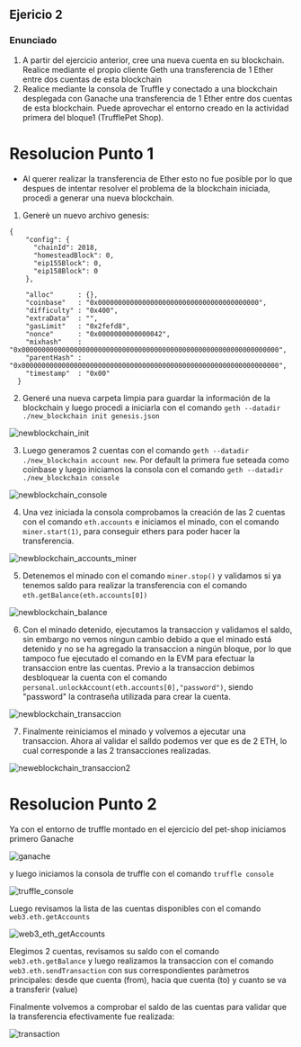 ## Ejericio 2

### Enunciado

1. A partir del ejercicio anterior, cree una nueva cuenta en su blockchain. Realice mediante el propio cliente Geth una transferencia de 1 Ether entre dos cuentas de esta blockchain
2. Realice mediante la consola de Truffle y conectado a una blockchain desplegada con Ganache una transferencia de 1 Ether entre dos cuentas de esta blockchain. Puede aprovechar el entorno creado en la actividad primera del bloque1 (​TrufflePet Shop​).

# Resolucion Punto 1

- Al querer realizar la transferencia de Ether esto no fue posible por lo que despues de intentar resolver el problema de la blockchain iniciada, procedi a generar una nueva blockchain.
1. Generè un nuevo archivo genesis:

~~~
{
    "config": {
      "chainId": 2018,
      "homesteadBlock": 0,
      "eip155Block": 0,
      "eip158Block": 0
    },
  
    "alloc"      : {},
    "coinbase"   : "0x0000000000000000000000000000000000000000",
    "difficulty" : "0x400",
    "extraData"  : "",
    "gasLimit"   : "0x2fefd8",
    "nonce"      : "0x0000000000000042",
    "mixhash"    : "0x0000000000000000000000000000000000000000000000000000000000000000",
    "parentHash" : "0x0000000000000000000000000000000000000000000000000000000000000000",
    "timestamp"  : "0x00"
  }
~~~ 

2. Generé una nueva carpeta limpia para guardar la información de la blockchain y luego procedi a iniciarla con el comando `geth --datadir ./new_blockchain init genesis.json`

![newblockchain_init](https://github.com/egabete/Disenio-y-Desarrollo/blob/master/PEC_1/Ejercicio_2/img/newblockchain_init.png)

3. Luego generamos 2 cuentas con el comando `geth --datadir ./new_blockchain account new`. Por default la primera fue seteada como coinbase y luego iniciamos la consola con el comando `geth --datadir ./new_blockchain console`

![newblockchain_console](https://github.com/egabete/Disenio-y-Desarrollo/blob/master/PEC_1/Ejercicio_2/img/newblockchain_console.png)

4. Una vez iniciada la consola comprobamos la creación de las 2 cuentas con el comando `eth.accounts` e iniciamos el minado, con el comando `miner.start(1)`, para conseguir ethers para poder hacer la transferencia.

![newblockchain_accounts_miner](https://github.com/egabete/Disenio-y-Desarrollo/blob/master/PEC_1/Ejercicio_2/img/newblockchain_accounts_miner.png)

5. Detenemos el minado con el comando `miner.stop()` y validamos si ya tenemos saldo para realizar la transferencia con el comando `eth.getBalance(eth.accounts[0])`

![newblockchain_balance](https://github.com/egabete/Disenio-y-Desarrollo/blob/master/PEC_1/Ejercicio_2/img/newblockchain_balance.png)

6. Con el minado detenido, ejecutamos la transaccion y validamos el saldo, sin embargo no vemos ningun cambio debido a que el minado está detenido y no se ha agregado la transaccion a ningún bloque, por lo que tampoco fue ejecutado el comando en la EVM para efectuar la transaccion entre las cuentas. Previo a la transaccion debimos desbloquear la cuenta con el comando `personal.unlockAccount(eth.accounts[0],"password")`, siendo "password" la contraseña utilizada para crear la cuenta.

![newblockchain_transaccion](https://github.com/egabete/Disenio-y-Desarrollo/blob/master/PEC_1/Ejercicio_2/img/newblockchain_balance.png)

7. Finalmente reiniciamos el minado y volvemos a ejecutar una transaccion. Ahora al validar el salldo podemos ver que es de 2 ETH, lo cual corresponde a las 2 transacciones realizadas.

![neweblockchain_transaccion2](https://github.com/egabete/Disenio-y-Desarrollo/blob/master/PEC_1/Ejercicio_2/img/newblockchain_balance.png)


# Resolucion Punto 2

Ya con el entorno de truffle montado en el ejercicio del pet-shop iniciamos primero Ganache 

![ganache](https://github.com/egabete/Disenio-y-Desarrollo/blob/master/PEC_1/Ejercicio_2/img/ganache.png)

y luego iniciamos la consola de truffle con el comando `truffle console`

![truffle_console](https://github.com/egabete/Disenio-y-Desarrollo/blob/master/PEC_1/Ejercicio_2/img/truffle_console.png)

Luego revisamos la lista de las cuentas disponibles con el comando `web3.eth.getAccounts`

![web3_eth_getAccounts](https://github.com/egabete/Disenio-y-Desarrollo/blob/master/PEC_1/Ejercicio_2/img/web3_eth_getAccounts.png)

Elegimos 2 cuentas, revisamos su saldo con el comando `web3.eth.getBalance` y luego realizamos la transaccion con el comando `web3.eth.sendTransaction` con sus correspondientes paràmetros principales: desde que cuenta (from), hacia que cuenta (to) y cuanto se va a transferir (value)

Finalmente volvemos a comprobar el saldo de las cuentas para validar que la transferencia efectivamente fue realizada:

![transaction](https://github.com/egabete/Disenio-y-Desarrollo/blob/master/PEC_1/Ejercicio_2/img/transaction.png)


